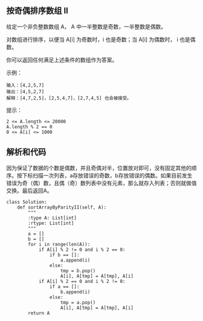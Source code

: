 ## 按奇偶排序数组 II

给定一个非负整数数组 A， A 中一半整数是奇数，一半整数是偶数。

对数组进行排序，以便当 A[i] 为奇数时，i 也是奇数；当 A[i] 为偶数时， i 也是偶数。

你可以返回任何满足上述条件的数组作为答案。

示例：

	输入：[4,2,5,7]
	输出：[4,5,2,7]
	解释：[4,7,2,5]，[2,5,4,7]，[2,7,4,5] 也会被接受。
 

提示：
	
	2 <= A.length <= 20000
	A.length % 2 == 0
	0 <= A[i] <= 1000

## 解析和代码

因为保证了数据的个数是偶数，并且奇偶对半，位置放对即可，没有固定其他的顺序。按下标扫描一次列表，a存放错误的奇数，b存放错误的偶数。如果目前发生错误为奇（偶）数，且偶（奇）数列表中没有元素，那么就存入列表；否则就做值交换。最后返回A。
	
	class Solution:
	    def sortArrayByParityII(self, A):
	        """
	        :type A: List[int]
	        :rtype: List[int]
	        """
	        a = []
	        b = []
	        for i in range(len(A)):
	            if A[i] % 2 != 0 and i % 2 == 0:
	                if b == []:
	                    a.append(i)
	                else:
	                    tmp = b.pop()
	                    A[i], A[tmp] = A[tmp], A[i]
	            if A[i] % 2 == 0 and i % 2 != 0:
	                if a == []:
	                    b.append(i)
	                else:
	                    tmp = a.pop()
	                    A[i], A[tmp] = A[tmp], A[i]
	        return A
